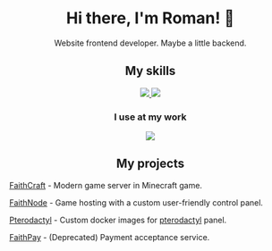 <h1 align="center">Hi there, I'm Roman! 👋</h1>
<p align="center">Website frontend developer. Maybe a little backend. </p>

<h2 align="center">My skills</h2>
<p align="center">
  <a href="#">
    <img src="https://skillicons.dev/icons?i=ts,js,nodejs,react,nextjs,redux,html,scss,vite,nestjs" />
    <img src="https://skillicons.dev/icons?i=git,docker,mysql,postgresql,mongodb,redis,linux,bash,nginx" />
  </a>
</p>  
<h3 align="center">I use at my work</h3> 
<p align="center">
  <a href="#">
    <img src="https://skillicons.dev/icons?i=github,figma,stackoverflow,cloudflare,discord,idea,xd,postman,bash" />
  </a>
</p>
  
<h2 align="center">My projects</h2>

[FaithCraft](https://faithcraft.su) - Modern game server in Minecraft game.

[FaithNode](https://faithnode.host) - Game hosting with a custom user-friendly control panel.

[Pterodactyl](https://github.com/faithnode/pterodactyl-images) - Custom docker images for [pterodactyl](https://pterodactyl.io/) panel.

[FaithPay](https://faithpay.ru) - (Deprecated) Payment acceptance service.

